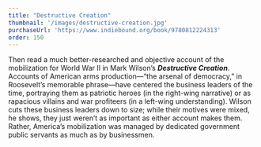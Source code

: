 ```yaml
---
title: "Destructive Creation"
thumbnail: '/images/destructive-creation.jpg'
purchaseUrl: 'https://www.indiebound.org/book/9780812224313'
order: 150
---
```


Then read a much better-researched and objective account of the mobilization for World War II in Mark Wilson’s ***Destructive Creation***. Accounts of American arms production—“the arsenal of democracy,” in Roosevelt’s memorable phrase—have centered the business leaders of the time, portraying them as patriotic heroes (in the right-wing narrative) or as rapacious villains and war profiteers (in a left-wing understanding). Wilson cuts these business leaders down to size; while their motives were mixed, he shows, they just weren’t as important as either account makes them. Rather, America’s mobilization was managed by dedicated government public servants as much as by businessmen.